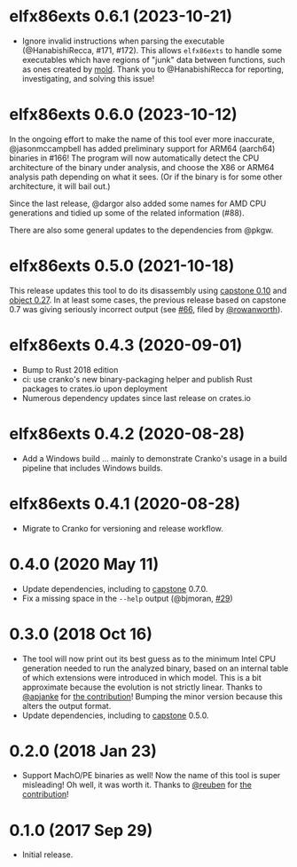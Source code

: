 # elfx86exts 0.6.1 (2023-10-21)

- Ignore invalid instructions when parsing the executable (@HanabishiRecca,
  #171, #172). This allows `elfx86exts` to handle some executables which have
  regions of "junk" data between functions, such as ones created by [mold].
  Thank you to @HanabishiRecca for reporting, investigating, and solving this
  issue!

[mold]: https://github.com/rui314/mold


# elfx86exts 0.6.0 (2023-10-12)

In the ongoing effort to make the name of this tool ever more inaccurate,
@jasonmccampbell has added preliminary support for ARM64 (aarch64) binaries in
#166! The program will now automatically detect the CPU architecture of the
binary under analysis, and choose the X86 or ARM64 analysis path depending on
what it sees. (Or if the binary is for some other architecture, it will bail
out.)

Since the last release, @dargor also added some names for AMD CPU generations
and tidied up some of the related information (#88).

There are also some general updates to the dependencies from @pkgw.


# elfx86exts 0.5.0 (2021-10-18)

This release updates this tool to do its disassembly using [capstone 0.10][cs]
and [object 0.27][obj]. In at least some cases, the previous release based on
capstone 0.7 was giving seriously incorrect output (see [#66], filed by
[@rowanworth]).

[cs]: https://github.com/capstone-rust/capstone-rs
[obj]: https://github.com/gimli-rs/object
[#66]: https://github.com/pkgw/elfx86exts/issues/66
[@rowanworth]: https://github.com/rowanworth


# elfx86exts 0.4.3 (2020-09-01)

- Bump to Rust 2018 edition
- ci: use cranko's new binary-packaging helper and publish Rust packages to
  crates.io upon deployment
- Numerous dependency updates since last release on crates.io


# elfx86exts 0.4.2 (2020-08-28)

- Add a Windows build ... mainly to demonstrate Cranko's usage in a build
  pipeline that includes Windows builds.


# elfx86exts 0.4.1 (2020-08-28)

- Migrate to Cranko for versioning and release workflow.


# 0.4.0 (2020 May 11)

- Update dependencies, including to
  [capstone](https://crates.io/crates/capstone) 0.7.0.
- Fix a missing space in the `--help` output (@bjmoran,
  [#29](https://github.com/pkgw/elfx86exts/pull/29))


# 0.3.0 (2018 Oct 16)

- The tool will now print out its best guess as to the minimum Intel CPU
  generation needed to run the analyzed binary, based on an internal table of
  which extensions were introduced in which model. This is a bit approximate
  because the evolution is not strictly linear. Thanks to
  [@apjanke](https://github.com/apjanke) for
  [the contribution](https://github.com/pkgw/elfx86exts/pull/10)! Bumping the
  minor version because this alters the output format.
- Update dependencies, including to
  [capstone](https://crates.io/crates/capstone) 0.5.0.


# 0.2.0 (2018 Jan 23)

- Support MachO/PE binaries as well! Now the name of this tool is super
  misleading! Oh well, it was worth it. Thanks to
  [@reuben](https://github.com/reuben) for
  [the contribution](https://github.com/pkgw/elfx86exts/pull/1)!


# 0.1.0 (2017 Sep 29)

- Initial release.

